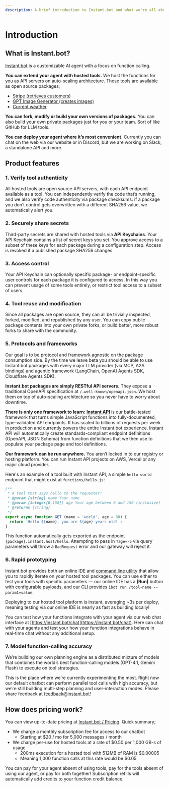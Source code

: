 ```yaml
---
description: A brief introduction to Instant.bot and what we're all about
---
```


# Introduction

## What is Instant.bot?

[Instant.bot](http://instant.bot) is a customizable AI agent with a focus on function calling.

**You can extend your agent with hosted tools.** We host the functions for you as API servers on auto-scaling architecture. These tools are available as open source packages;

* [Stripe (retrieves customers)](https://instant.bot/packages/@keith/stripe)
* [GPT Image Generator (creates images)](https://instant.bot/packages/@keith/openai-gpt-image)
* [Current weather](https://instant.bot/packages/@keith/weather)

**You can fork, modify or build your own versions of packages.** You can also build your own private packages just for you or your team. Sort of like GitHub for LLM tools.

**You can deploy your agent where it’s most convenient.** Currently you can chat on the web via our website or in Discord, but we are working on Slack, a standalone API and more.

## Product features

### 1. Verify tool authenticity

All hosted tools are open source API servers, with each API endpoint available as a tool. You can independently verify the code that’s running, and we also verify code authenticity via package checksums: if a package you don’t control gets overwritten with a different SHA256 value, we automatically alert you.

### 2. Securely share secrets

Third-party secrets are shared with hosted tools via **API Keychains**. Your API Keychain contains a list of secret keys you set. You approve access to a subset of these keys for each package during a configuration step. Access is revoked if a published package SHA256 changes.

### 3. Access control

Your API Keychain can optionally specific package- or endpoint-specific user controls for each package it is configured to access. In this way you can prevent usage of some tools entirely, or restrict tool access to a subset of users.

### 4. Tool reuse and modification

Since all packages are open source, they can all be trivially inspected, forked, modified, and republished by any user. You can copy public package contents into your own private forks, or build better, more robust forks to share with the community.

### 5. Protocols and frameworks

Our goal is to be protocol and framework agnostic on the package consumption side. By the time we leave beta you should be able to use Instant.bot packages with every major LLM provider (via MCP, A2A bindings) and agentic framework (LangChain, OpenAI Agents SDK, Cloudflare Agents SDK).

**Instant.bot packages are simply RESTful API servers.** They expose a traditional OpenAPI specification at `/.well-known/openapi.json`. We host them on top of auto-scaling architecture so you never have to worry about downtime.

**There is only one framework to learn:** [**Instant API**](https://github.com/instant-dev/api) is our battle-tested framework that turns simple JavaScript functions into fully-documented, type-validated API endpoints. It has scaled to billions of requests per week in production and currently powers the entire Instant.bot experience. Instant API will automatically create standards-compliant endpoint definitions (OpenAPI, JSON Schema) from function definitions that we then use to populate your package page and tool definitions.

**Our framework can be run anywhere.** You aren’t locked in to our registry or hosting platform. You can run Instant API projects on AWS, Vercel or any major cloud provider.

Here's an example of a tool built with Instant API, a simple `hello world` endpoint that might exist at `functions/hello.js`:

```javascript
/**
 * A tool that says hello to the requester!
 * @param {string} name Your name
 * @param {integer{0,150}} age Your age between 0 and 150 (inclusive)
 * @returns {string}
 */
export async function GET (name = 'world', age = 30) {
  return `Hello ${name}, you are ${age} years old!`;
}
```

This function automatically gets exported as the endpoint `{package}.instant.host/hello`. Attempting to pass in `?age=-5` via query parameters will throw a `BadRequest` error and our gateway will reject it.

### 6. Rapid prototyping

Instant.bot provides both an online IDE and [command line utility](https://github.com/instantbots/ibot) that allow you to rapidly iterate on your hosted tool packages. You can use either to test your tools with specific parameters — our online IDE has a **\[Run]** button with configurable payloads, and our CLI provides `ibot run /tool-name --param1=value`.

Deploying to our hosted tool platform is instant, averaging \~3s per deploy, meaning testing via our online IDE is nearly as fast as building locally!

You can test how your functions integrate with your agent via our web chat interface at [https://instant.bot/chat](https://instant.bot/chat). Here can chat with your agents and test your how your function integrations behave in real-time chat without any additional setup.

### 7. Model function-calling accuracy

We’re building our own planning engine as a distributed mixture of models that combines the world’s best function-calling models (GPT-4.1, Gemini Flash) to execute on tool strategies.

This is the place where we’re currently experimenting the most. Right now our default chatbot can perform parallel tool calls with high accuracy, but we’re still building multi-step planning and user-interaction modes. Please share feedback at [feedback@instant.bot](mailto:feedback@instant.bot)!

## How does pricing work?

You can view up-to-date pricing at [Instant.bot / Pricing](https://instant.bot/pricing). Quick summary;

* We charge a monthly subscription fee for access to our chatbot
  * Starting at $20 / mo for 5,000 messages / month
* We charge per-use for hosted tools at a rate of $0.50 per 1,000 GB-s of usage
  * 200ms execution for a hosted tool with 512MB of RAM is $0.00005
  * Meaning 1,000 function calls at this rate would be $0.05

You can pay for your agent absent of using tools, pay for the tools absent of using our agent, or pay for both together! Subscription refills will automatically add credits to your function credit balance.
